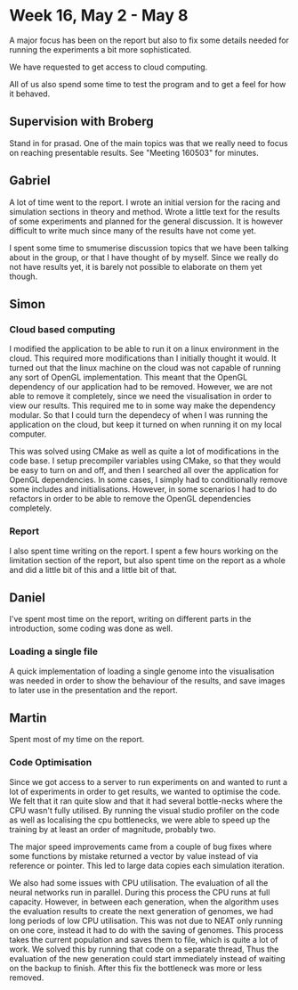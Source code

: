 # Week 16, May 2 - May 8
A major focus has been on the report but also to fix some details needed for running the experiments a bit more sophisticated.

We have requested to get access to cloud computing.

All of us also spend some time to test the program and to get a feel for how it behaved.


## Supervision with Broberg
Stand in for prasad. One of the main topics was that we really need to focus on reaching presentable results. See "Meeting 160503" for minutes.


## Gabriel
A lot of time went to the report. I wrote an initial version for the racing and simulation sections in theory and method. Wrote a little text for the results of some experiments and planned for the general discussion. It is however difficult to write much since many of the results have not come yet.

I spent some time to smumerise discussion topics that we have been talking about in the group, or that I have thought of by myself. Since we really do not have results yet, it is barely not possible to elaborate on them yet though.


## Simon
### Cloud based computing
I modified the application to be able to run it on a linux environment in the cloud. This required more modifications than I initially thought it would. It turned out that the linux machine on the cloud was not capable of running any sort of OpenGL implementation. This meant that the OpenGL dependency of our application had to be removed. However, we are not able to remove it completely, since we need the visualisation in order to view our results. This required me to in some way make the dependency modular. So that I could turn the dependecy of when I was running the application on the cloud, but keep it turned on when running it on my local computer.

This was solved using CMake as well as quite a lot of modifications in the code base. I setup precompiler variables using CMake, so that they would be easy to turn on and off, and then I searched all over the application for OpenGL dependencies. In some cases, I simply had to conditionally remove some includes and initialisations. However, in some scenarios I had to do refactors in order to be able to remove the OpenGL dependencies completely.

### Report
I also spent time writing on the report. I spent a few hours working on the limitation section of the report, but also spent time on the report as a whole and did a little bit of this and a little bit of that.

## Daniel
I've spent most time on the report, writing on different parts in the introduction, some coding was done as well.

### Loading a single file
A quick implementation of loading a single genome into the visualisation was needed in order to show the behaviour of the results, and save images to later use in the presentation and the report.

## Martin
Spent most of my time on the report. 

### Code Optimisation
Since we got access to a server to run experiments on and wanted to runt a lot of experiments in order to get results, we wanted to optimise the code. We felt that it ran quite slow and that it had several bottle-necks where the CPU wasn't fully utilised. By running the visual studio profiler on the code as well as localising the cpu bottlenecks, we were able to speed up the training by at least an order of magnitude, probably two. 

The major speed improvements came from a couple of bug fixes where some functions by mistake returned a vector by value instead of via reference or pointer. This led to large data copies each simulation iteration. 

We also had some issues with CPU utilisation. The evaluation of all the neural networks run in parallel. During this process the CPU runs at full capacity. However, in between each generation, when the algorithm uses the evaluation results to create the next generation of genomes, we had long periods of low CPU utilisation. This was not due to NEAT only running on one core, instead it had to do with the saving of genomes. This process takes the current population and saves them to file, which is quite a lot of work. We solved this by running that code on a separate thread, Thus the evaluation of the new generation could start immediately instead of waiting on the backup to finish. After this fix the bottleneck was more or less removed. 

